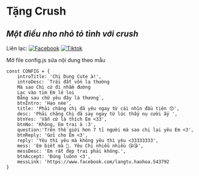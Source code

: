# Tặng Crush
## _Một điều nho nhỏ tỏ tình với crush_

Liên lạc: 
[![Facebook](https://i.imgur.com/GRqy96ts.jpg)](https://www.facebook.com/nam.nodemy)
[![Tiktok](https://i.imgur.com/Nbfl1E7t.jpg)](https://www.tiktok.com/@manindev)

Mở file config.js sửa nội dung theo mẫu
```
const CONFIG = {
    introTitle: 'Chị Dung Cute à!',
    introDesc: `Trái đất vốn lạ thường
    Mà sao Chị cứ đi nhầm đường
    Lạc vào tim Em lẻ loi
    Đằng sau chữ yêu đây là thương`,
    btnIntro: 'Hạo nèe',
    title: 'Phải chăng chị đã yêu ngay từ cái nhìn đầu tiên 😙',
    desc: 'Phải chăng Chị đã say ngay từ lúc thấy nụ cười ấy ',
    btnYes: 'Vẫn cứ là thích Em <33',
    btnNo: 'Không, Em trai à :3',
    question:'Trên thế giới hơn 7 tỉ người mà sao chị lại yêu Em <3',
    btnReply: 'Gửi cho Em <3',
    reply: 'Yêu thì yêu mà không yêu thì yêu <33333333',
    mess: 'Em biết mà 🥰. Yêu Chị nhiều nhiều 😘😘',
    messDesc: 'Em rất đẹp trai phải không.',
    btnAccept: 'Đúng luônn <3',
    messLink: 'https://www.facebook.com/langtu.haohoa.543792
}
```

